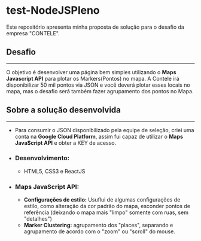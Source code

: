 # test-NodeJSPleno

Este repositório apresenta minha proposta de solução para o desafio da empresa "CONTELE".

## Desafio
---

O objetivo é desenvolver uma página bem simples utilizando o **Maps Javascript API** para plotar os Markers(Pontos) no mapa. A Contele irá disponibilizar 50 mil pontos via JSON e você deverá plotar esses locais no mapa, mas o desafio será também fazer agrupamento dos pontos no Mapa.

## Sobre a solução desenvolvida
---
 - Para consumir o JSON disponibilizado pela equipe de seleção, criei uma conta na **Google Cloud Platform**, assim fui capaz de utilizar o **Maps JavaScript API** e obter a KEY de acesso.
 - ### **Desenvolvimento:**
    - HTML5, CSS3 e ReactJS
 - ### **Maps JavaScript API:**
    - **Configurações de estilo:** Usuflui de algumas configurações de estilo, como alteração da cor padrão do mapa, esconder pontos de referência (deixando o mapa mais "limpo" somente com ruas, sem "detalhes")
    -  **Marker Clustering:** agrupamento dos "places", separando e agrupamento de acordo com o "zoom" ou "scroll" do mouse.